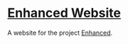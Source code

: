 # [Enhanced Website](https://any-possible.github.io/enhanced-website)
A website for the project [Enhanced](https://github.com/any-possible/Enhanced).
